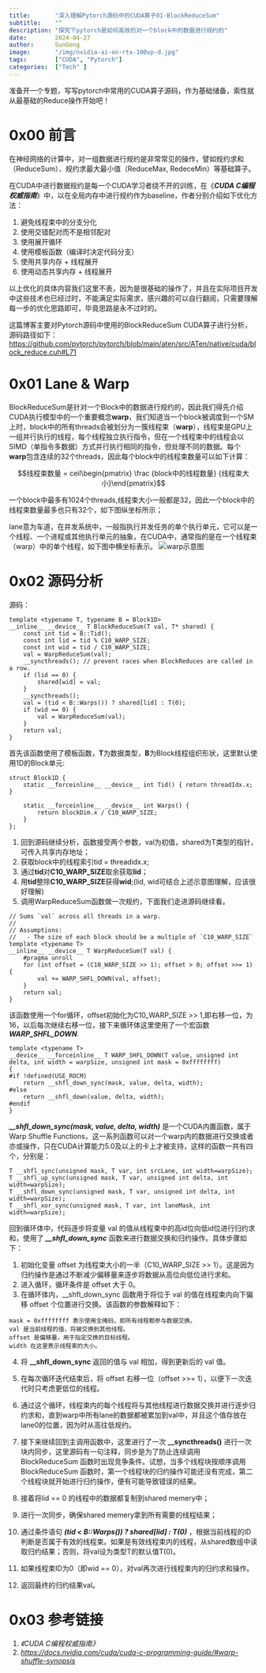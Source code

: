 ```yaml
---
title:       "深入理解Pytorch源码中的CUDA算子01-BlockReduceSum"
subtitle:    ""
description: "探究下pytorch是如何高效的对一个block中的数据进行规约的"
date:        2024-04-27
author:      SunGeng
image:       "/img/nvidia-ai-on-rtx-100vp-d.jpg"
tags:        ["CUDA", "Pytorch"]
categories:  ["Tech" ]
---
```



准备开一个专题，写写pytorch中常用的CUDA算子源码，作为基础储备，索性就从最基础的Reduce操作开始吧！
# 0x00 前言
在神经网络的计算中，对一组数据进行规约是非常常见的操作，譬如规约求和（ReduceSum）、规约求最大最小值（ReduceMax, RedeceMin）等基础算子。 

在CUDA中进行数据规约是每一个CUDA学习者绕不开的训练，在《***CUDA C编程权威指南***》中，以在全局内存中进行规约作为baseline，作者分别介绍如下优化方法：    

1. 避免线程束中的分支分化
2. 使用交错配对而不是相邻配对
3. 使用展开循环
4. 使用模板函数（编译时决定代码分支）
5. 使用共享内存 + 线程展开
6. 使用动态共享内存 + 线程展开

以上优化的具体内容我们这里不表，因为是很基础的操作了，并且在实际项目开发中这些技术也已经过时，不能满足实际需求，感兴趣的可以自行翻阅，只需要理解每一步的优化思路即可，毕竟思路是永不过时的。

这篇博客主要对Pytorch源码中使用的BlockReduceSum CUDA算子进行分析，源码路径如下：
https://github.com/pytorch/pytorch/blob/main/aten/src/ATen/native/cuda/block_reduce.cuh#L71 
# 0x01 Lane & Warp
BlockReduceSum是针对一个Block中的数据进行规约的，因此我们得先介绍CUDA执行模型中的一个重要概念**warp**，我们知道当一个block被调度到一个SM上时，block中的所有threads会被划分为一簇线程束（**warp**），线程束是GPU上一组并行执行的线程，每个线程独立执行指令，但在一个线程束中的线程会以SIMD（单指令多数据）方式并行执行相同的指令，但处理不同的数据。每个**warp**包含连续的32个threads，因此每个block中的线程束数量可以如下计算：    

$$线程束数量 = ceil\begin{pmatrix} \frac {block中的线程数量} {线程束大小}\end{pmatrix}$$        

一个block中最多有1024个threads,线程束大小一般都是32，因此一个block中的线程束数量最多也只有32个，如下图纵坐标所示；      

lane意为车道，在并发系统中，一般指执行并发任务的单个执行单元，它可以是一个线程、一个进程或其他执行单元的抽象，在CUDA中，通常指的是在一个线程束（warp）中的单个线程，如下图中横坐标表示。
![warp示意图](/img/warp.png "一个block中的线程束示意图")

# 0x02 源码分析         
源码：      

    template <typename T, typename B = Block1D>
    __inline__ __device__ T BlockReduceSum(T val, T* shared) {
        const int tid = B::Tid();
        const int lid = tid % C10_WARP_SIZE;
        const int wid = tid / C10_WARP_SIZE;
        val = WarpReduceSum(val);
        __syncthreads(); // prevent races when BlockReduces are called in a row.
        if (lid == 0) {
            shared[wid] = val;
        }
        __syncthreads();
        val = (tid < B::Warps()) ? shared[lid] : T(0);
        if (wid == 0) {
            val = WarpReduceSum(val);
        }
        return val;
    }

首先该函数使用了模板函数，**T**为数据类型，**B**为Block线程组织形状，这里默认使用1D的Block单元:               

    struct Block1D {
        static __forceinline__ __device__ int Tid() { return threadIdx.x; }

        static __forceinline__ __device__ int Warps() {
            return blockDim.x / C10_WARP_SIZE;
        }
    };

1. 回到源码继续分析，函数接受两个参数，val为初值，shared为T类型的指针，可传入共享内存地址；
2. 获取block中的线程索引tid = threadidx.x;
3. 通过**tid**对**C10_WARP_SIZE**取余获取**lid**；
4. 用**tid**整除**C10_WARP_SIZE**获得**wid**;(lid, wid可结合上述示意图理解，应该很好理解)
5. 调用WarpReduceSum函数做一次规约，下面我们走进源码继续看。        
```
// Sums `val` across all threads in a warp.     
//      
// Assumptions:     
//   - The size of each block should be a multiple of `C10_WARP_SIZE`       
template <typename T>       
__inline__ __device__ T WarpReduceSum(T val) {      
    #pragma unroll      
    for (int offset = (C10_WARP_SIZE >> 1); offset > 0; offset >>= 1) {     
        val += WARP_SHFL_DOWN(val, offset);     
    }       
    return val;     
} 
```
该函数使用一个for循环，offset初始化为C10_WARP_SIZE >> 1,即右移一位，为16，以后每次继续右移一位，接下来循环体这里使用了一个宏函数***WARP_SHFL_DOWN***.
```
template <typename T>
__device__ __forceinline__ T WARP_SHFL_DOWN(T value, unsigned int delta, int width = warpSize, unsigned int mask = 0xffffffff)
{
#if !defined(USE_ROCM)
    return __shfl_down_sync(mask, value, delta, width);
#else
    return __shfl_down(value, delta, width);
#endif
}
```
***__shfl_down_sync(mask, value, delta, width)*** 是一个CUDA内置函数，属于Warp Shuffle Functions，这一系列函数可以对一个warp内的数据进行交换或者亦或操作，只在CUDA计算能力5.0及以上的卡上才被支持，这样的函数一共有四个，分别是：        
```
T __shfl_sync(unsigned mask, T var, int srcLane, int width=warpSize);
T __shfl_up_sync(unsigned mask, T var, unsigned int delta, int width=warpSize);
T __shfl_down_sync(unsigned mask, T var, unsigned int delta, int width=warpSize);
T __shfl_xor_sync(unsigned mask, T var, int laneMask, int width=warpSize);
```
回到循环体中，代码逐步将变量 val 的值从线程束中的高id位向低id位进行归约求和，使用了 ***__shfl_down_sync*** 函数来进行数据交换和归约操作。具体步骤如下：

1. 初始化变量 offset 为线程束大小的一半（C10_WARP_SIZE >> 1）。这是因为归约操作是通过不断减少偏移量来逐步将数据从高位向低位进行求和。
2. 进入循环，循环条件是 offset 大于 0。
3. 在循环体内，__shfl_down_sync 函数用于将位于 val 的值在线程束内向下偏移 offset 个位置进行交换。该函数的参数解释如下：
```
mask = 0xffffffff 表示使用全掩码，即所有线程都参与数据交换。        
val 是当前线程的值，将被交换到其他线程。        
offset 是偏移量，用于指定交换的目标线程。       
width 在这里表示线程束的大小。
```
4. 将 **__shfl_down_sync** 返回的值与 val 相加，得到更新后的 val 值。
5. 在每次循环迭代结束后，将 offset 右移一位（offset >>= 1），以便下一次迭代时只考虑更低位的线程。       

6. 通过这个循环，线程束内的每个线程将与其他线程进行数据交换并进行逐步归约求和，直到warp中所有lane的数据都被累加到val中，并且这个值存放在lane0的位置，因为时从高往低规约。  
7. 接下来继续回到主调用函数中，这里进行了一次 **__syncthreads()** 进行一次块内同步，这里源码有一句注释，同步是为了防止连续调用 BlockReduceSum 函数时出现竞争条件。试想，当多个线程块按顺序调用 BlockReduceSum 函数时，第一个线程块的归约操作可能还没有完成，第二个线程块就开始进行归约操作，便有可能导致错误的结果。       
8. 接着将lid == 0 的线程中的数据都复制到shared memery中；     
9. 进行一次同步，确保shared memery拿到所有需要的线程结果；     
10. 通过条件语句 ***(tid < B::Warps()) ? shared[lid] : T(0)*** ，根据当前线程的ID判断是否属于有效的线程束。如果是有效线程束内的线程，从shared数组中读取归约结果；否则，将val设为类型T的默认值T(0)。       
11. 如果线程束ID为0（即wid == 0），对val再次进行线程束内的归约求和操作。    
12. 返回最终的归约结果val。     
# 0x03 参考链接
1. *《CUDA C编程权威指南》*
2. *https://docs.nvidia.com/cuda/cuda-c-programming-guide/#warp-shuffle-synopsis*



